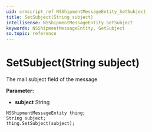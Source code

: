 ```yaml
---
uid: crmscript_ref_NSShipmentMessageEntity_SetSubject
title: SetSubject(String subject)
intellisense: NSShipmentMessageEntity.SetSubject
keywords: NSShipmentMessageEntity, GetSubject
so.topic: reference
---
```


# SetSubject(String subject)

The mail subject field of the message

**Parameter:** 
 - **subject** String

```crmscript
NSShipmentMessageEntity thing;
String subject;
thing.SetSubject(subject);
```

